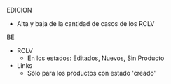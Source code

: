 EDICION
- Alta y baja de la cantidad de casos de los RCLV

BE
- RCLV
	- En los estados: Editados, Nuevos, Sin Producto
- Links
	- Sólo para los productos con estado 'creado'
